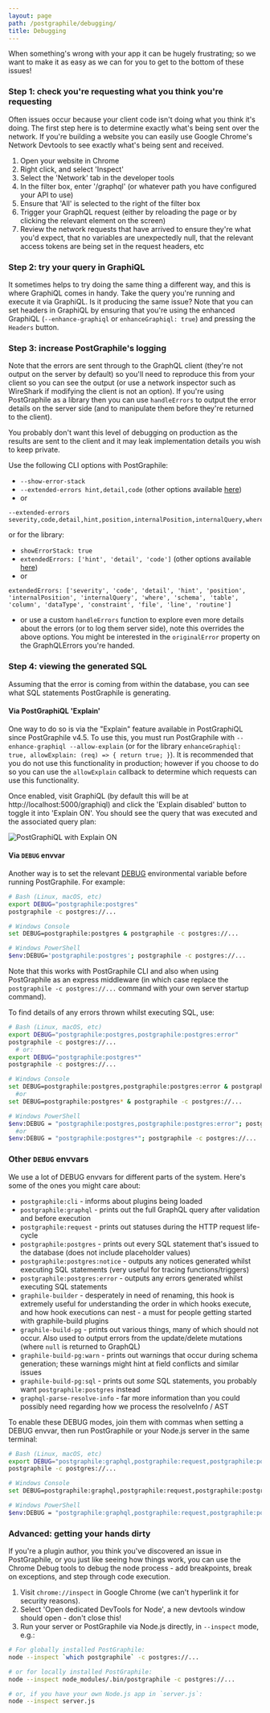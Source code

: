 ```yaml
---
layout: page
path: /postgraphile/debugging/
title: Debugging
---
```


When something's wrong with your app it can be hugely frustrating; so we want to
make it as easy as we can for you to get to the bottom of these issues!

### Step 1: check you're requesting what you think you're requesting

Often issues occur because your client code isn't doing what you think it's
doing. The first step here is to determine exactly what's being sent over the
network. If you're building a website you can easily use Google Chrome's Network
Devtools to see exactly what's being sent and received.

1.  Open your website in Chrome
2.  Right click, and select 'Inspect'
3.  Select the 'Network' tab in the developer tools
4.  In the filter box, enter '/graphql' (or whatever path you have configured
    your API to use)
5.  Ensure that 'All' is selected to the right of the filter box
6.  Trigger your GraphQL request (either by reloading the page or by clicking
    the relevant element on the screen)
7.  Review the network requests that have arrived to ensure they're what you'd
    expect, that no variables are unexpectedly null, that the relevant access
    tokens are being set in the request headers, etc

### Step 2: try your query in GraphiQL

It sometimes helps to try doing the same thing a different way, and this is
where GraphiQL comes in handy. Take the query you're running and execute it via
GraphiQL. Is it producing the same issue? Note that you can set headers in
GraphiQL by ensuring that you're using the enhanced GraphiQL
(`--enhance-graphiql` or `enhanceGraphiql: true`) and pressing the `Headers`
button.

### Step 3: increase PostGraphile's logging

Note that the errors are sent through to the GraphQL client (they're not output
on the server by default) so you'll need to reproduce this from your client so
you can see the output (or use a network inspector such as WireShark if
modifying the client is not an option). If you're using PostGraphile as a
library then you can use `handleErrors` to output the error details on the
server side (and to manipulate them before they're returned to the client).

You probably don't want this level of debugging on production as the results are
sent to the client and it may leak implementation details you wish to keep
private.

Use the following CLI options with PostGraphile:

- `--show-error-stack`
- `--extended-errors hint,detail,code` (other options available
  [here](https://github.com/brianc/node-postgres/blob/7de137f9f88611b8fcae5539aa90b6037133f1f1/lib/connection.js#L565-L580))
- or

```
--extended-errors severity,code,detail,hint,position,internalPosition,internalQuery,where,schema,table,column,dataType,constraint,file,line,routine
```

or for the library:

- `showErrorStack: true`
- `extendedErrors: ['hint', 'detail', 'code']` (other options available
  [here](https://github.com/brianc/node-postgres/blob/7de137f9f88611b8fcae5539aa90b6037133f1f1/lib/connection.js#L565-L580))
- or

```
extendedErrors: ['severity', 'code', 'detail', 'hint', 'position', 'internalPosition', 'internalQuery', 'where', 'schema', 'table', 'column', 'dataType', 'constraint', 'file', 'line', 'routine']
```

- or use a custom `handleErrors` function to explore even more details about the
  errors (or to log them server side), note this overrides the above options.
  You might be interested in the `originalError` property on the GraphQLErrors
  you're handed.

### Step 4: viewing the generated SQL

Assuming that the error is coming from within the database, you can see what SQL
statements PostGraphile is generating.

#### Via PostGraphiQL 'Explain'

One way to do so is via the "Explain" feature available in PostGraphiQL since
PostGraphile v4.5. To use this, you must run PostGraphile with
`--enhance-graphiql --allow-explain` (or for the library
`enhanceGraphiql: true, allowExplain: (req) => { return true; }`). It is
recommended that you do not use this functionality in production; however if you
choose to do so you can use the `allowExplain` callback to determine which
requests can use this functionality.

Once enabled, visit GraphiQL (by default this will be at
http://localhost:5000/graphiql) and click the 'Explain disabled' button to
toggle it into 'Explain ON'. You should see the query that was executed and the
associated query plan:

![PostGraphiQL with Explain ON](https://user-images.githubusercontent.com/129910/68597446-df861a00-0494-11ea-801c-8741362dafa4.png)

#### Via `DEBUG` envvar

Another way is to set the relevant [DEBUG](https://github.com/visionmedia/debug)
environmental variable before running PostGraphile. For example:

```bash
# Bash (Linux, macOS, etc)
export DEBUG="postgraphile:postgres"
postgraphile -c postgres://...

# Windows Console
set DEBUG=postgraphile:postgres & postgraphile -c postgres://...

# Windows PowerShell
$env:DEBUG='postgraphile:postgres'; postgraphile -c postgres://...
```

Note that this works with PostGraphile CLI and also when using PostGraphile as
an express middleware (in which case replace the
`postgraphile -c postgres://...` command with your own server startup command).

To find details of any errors thrown whilst executing SQL, use:

```bash
# Bash (Linux, macOS, etc)
export DEBUG="postgraphile:postgres,postgraphile:postgres:error"
postgraphile -c postgres://...
  # or:
export DEBUG="postgraphile:postgres*"
postgraphile -c postgres://...

# Windows Console
set DEBUG=postgraphile:postgres,postgraphile:postgres:error & postgraphile -c postgres://...
  #or
set DEBUG=postgraphile:postgres* & postgraphile -c postgres://...

# Windows PowerShell
$env:DEBUG = "postgraphile:postgres,postgraphile:postgres:error"; postgraphile -c postgres://...
  #or
$env:DEBUG = "postgraphile:postgres*"; postgraphile -c postgres://...
```

### Other `DEBUG` envvars

We use a lot of DEBUG envvars for different parts of the system. Here's some of
the ones you might care about:

- `postgraphile:cli` - informs about plugins being loaded
- `postgraphile:graphql` - prints out the full GraphQL query after validation
  and before execution
- `postgraphile:request` - prints out statuses during the HTTP request
  life-cycle
- `postgraphile:postgres` - prints out every SQL statement that's issued to the
  database (does not include placeholder values)
- `postgraphile:postgres:notice` - outputs any notices generated whilst
  executing SQL statements (very useful for tracing functions/triggers)
- `postgraphile:postgres:error` - outputs any errors generated whilst executing
  SQL statements
- `graphile-builder` - desperately in need of renaming, this hook is extremely
  useful for understanding the order in which hooks execute, and how hook
  executions can nest - a must for people getting started with graphile-build
  plugins
- `graphile-build-pg` - prints out various things, many of which should not
  occur. Also used to output errors from the update/delete mutations (where
  `null` is returned to GraphQL)
- `graphile-build-pg:warn` - prints out warnings that occur during schema
  generation; these warnings might hint at field conflicts and similar issues
- `graphile-build-pg:sql` - prints out _some_ SQL statements, you probably want
  `postgraphile:postgres` instead
- `graphql-parse-resolve-info` - far more information than you could possibly
  need regarding how we process the resolveInfo / AST

To enable these DEBUG modes, join them with commas when setting a DEBUG envvar,
then run PostGraphile or your Node.js server in the same terminal:

```bash
# Bash (Linux, macOS, etc)
export DEBUG="postgraphile:graphql,postgraphile:request,postgraphile:postgres*"
postgraphile -c postgres://...

# Windows Console
set DEBUG=postgraphile:graphql,postgraphile:request,postgraphile:postgres* & postgraphile -c postgres://...

# Windows PowerShell
$env:DEBUG = "postgraphile:graphql,postgraphile:request,postgraphile:postgres*"; postgraphile -c postgres://...
```

### Advanced: getting your hands dirty

If you're a plugin author, you think you've discovered an issue in PostGraphile,
or you just like seeing how things work, you can use the Chrome Debug tools to
debug the node process - add breakpoints, break on exceptions, and step through
code execution.

1.  Visit `chrome://inspect` in Google Chrome (we can't hyperlink it for
    security reasons).
2.  Select 'Open dedicated DevTools for Node', a new devtools window should
    open - don't close this!
3.  Run your server or PostGraphile via Node.js directly, in `--inspect` mode,
    e.g.:

```bash
# For globally installed PostGraphile:
node --inspect `which postgraphile` -c postgres://...

# or for locally installed PostGraphile:
node --inspect node_modules/.bin/postgraphile -c postgres://...

# or, if you have your own Node.js app in `server.js`:
node --inspect server.js
```

